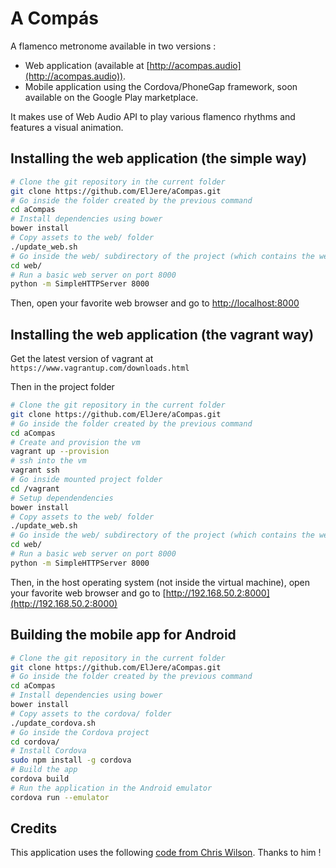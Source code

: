 # A Compás

A flamenco metronome available in two versions :

* Web application (available at [http://acompas.audio](http://acompas.audio)).
* Mobile application using the Cordova/PhoneGap framework, soon available on the Google Play marketplace.

It makes use of Web Audio API to play various flamenco rhythms and features a visual animation.

## Installing the web application (the simple way)

```bash
# Clone the git repository in the current folder
git clone https://github.com/ElJere/aCompas.git
# Go inside the folder created by the previous command
cd aCompas
# Install dependencies using bower
bower install
# Copy assets to the web/ folder
./update_web.sh
# Go inside the web/ subdirectory of the project (which contains the web app version)
cd web/
# Run a basic web server on port 8000
python -m SimpleHTTPServer 8000
```

Then, open your favorite web browser and go to [http://localhost:8000](http://localhost:8000)

## Installing the web application (the vagrant way)

Get the latest version of vagrant at `https://www.vagrantup.com/downloads.html`

Then in the project folder 

```bash 
# Clone the git repository in the current folder
git clone https://github.com/ElJere/aCompas.git
# Go inside the folder created by the previous command
cd aCompas
# Create and provision the vm
vagrant up --provision
# ssh into the vm
vagrant ssh
# Go inside mounted project folder
cd /vagrant
# Setup dependendencies
bower install
# Copy assets to the web/ folder
./update_web.sh
# Go inside the web/ subdirectory of the project (which contains the web app version)
cd web/
# Run a basic web server on port 8000
python -m SimpleHTTPServer 8000
```

Then, in the host operating system (not inside the virtual machine), open your favorite web browser and go to [http://192.168.50.2:8000](http://192.168.50.2:8000)

## Building the mobile app for Android

```bash
# Clone the git repository in the current folder
git clone https://github.com/ElJere/aCompas.git
# Go inside the folder created by the previous command
cd aCompas
# Install dependencies using bower
bower install
# Copy assets to the cordova/ folder
./update_cordova.sh
# Go inside the Cordova project
cd cordova/
# Install Cordova
sudo npm install -g cordova
# Build the app
cordova build
# Run the application in the Android emulator
cordova run --emulator
```

## Credits

This application uses the following [code from Chris Wilson](https://github.com/cwilso/metronome).
Thanks to him !
